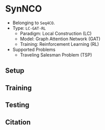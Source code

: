 # SynNCO

* Belonging to ``Seq4CO``.
* Type: ``LC-GAT-RL``
    * Paradigm: Local Construction (LC)
    * Model: Graph Attention Network (GAT)
    * Training: Reinforcement Learning (RL)
* Supported Problems
    * Traveling Salesman Problem (TSP)

## Setup

## Training

## Testing

## Citation